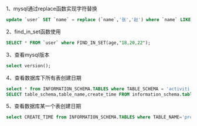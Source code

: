 1、mysql通过replace函数实现字符替换
```sql
update `user` SET `name` = replace (`name`,'张','赵') where `name` LIKE '%张%'
```
2、find_in_set函数使用
```sql
SELECT * FROM `user` where FIND_IN_SET(age,"18,20,22");
```
3、查看mysql版本
```sql
select version();
```
4、查看数据库下所有表创建日期
```sql
select * from INFORMATION_SCHEMA.TABLES where TABLE_SCHEMA = 'activiti' order by create_time desc;
SELECT table_schema,table_name,create_time FROM information_schema.tables WHERE table_schema='activiti'
```
5、查看数据库某一个表创建日期
```sql
select CREATE_TIME from INFORMATION_SCHEMA.TABLES where TABLE_NAME='protocols' 
```
